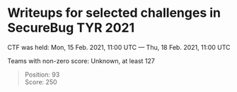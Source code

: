 # Writeups for selected challenges in SecureBug TYR 2021

CTF was held: Mon, 15 Feb. 2021, 11:00 UTC — Thu, 18 Feb. 2021, 11:00 UTC

Teams with non-zero score: Unknown, at least 127

> Position: 93<br/>
> Score: 250
